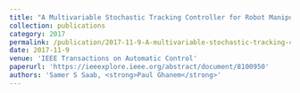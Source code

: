 ```yaml
---
title: "A Multivariable Stochastic Tracking Controller for Robot Manipulators Without Joint Velocities"
collection: publications
category: 2017
permalink: /publication/2017-11-9-A-multivariable-stochastic-tracking-controller-for-robot-manipulators-without-joint-velocities
date: 2017-11-9
venue: 'IEEE Transactions on Automatic Control'
paperurl: 'https://ieeexplore.ieee.org/abstract/document/8100950'
authors: 'Samer S Saab, <strong>Paul Ghanem</strong>'
---
```


